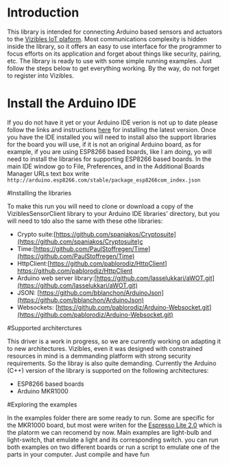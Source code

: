 # Introduction

This library is intended for connecting Arduino based sensors and actuators to the [Vizibles IoT plaform](https://vizibles.com). Most communications complexity is hidden inside the library, so it offers an easy to use interface for the programmer to focus efforts on its application and forget about things like security, pairing, etc.
The library is ready to use with some simple running examples. Just follow the steps below to get everything working. By the way, do not forget to register into Vizibles.
 
# Install the Arduino IDE

If you do not have it yet or your Arduino IDE verion is not up to date please follow the links and instructions [here](https://www.arduino.cc/en/main/software) for installing the latest version.
Once you have the IDE installed you will need to install also the support libraries for the board you will use, if it is not an original Arduino board, as for example, if you are using ESP8266 based boards, like I am doing, yo will need to install the libraries for supporting ESP8266 based boards. In the main IDE window go to File, Preferences, and in the Additional Boards Manager URLs text box write ```http://arduino.esp8266.com/stable/package_esp8266com_index.json```

#Installing the libraries

To make this run you will need to clone or download a copy of the ViziblesSensorClient library to your Arduino IDE libraries' directory, but you will need to tdo also the same with these othe libraries:

- Crypto suite:[https://github.com/spaniakos/Cryptosuite](https://github.com/spaniakos/Cryptosuite)ç
- Time:[https://github.com/PaulStoffregen/Time](https://github.com/PaulStoffregen/Time)
- HttpClient:[https://github.com/pablorodiz/HttpClient] https://github.com/pablorodiz/HttpClient
- Arduino web server library:[https://github.com/lasselukkari/aWOT.git](https://github.com/lasselukkari/aWOT.git)
- JSON: [https://github.com/bblanchon/ArduinoJson](https://github.com/bblanchon/ArduinoJson)
- Websockets: [https://github.com/pablorodiz/Arduino-Websocket.git](https://github.com/pablorodiz/Arduino-Websocket.git)

#Supported architerctures

This driver is a work in progress, so we are currently working on adapting it to new architectures. Vizibles, even it was designed with constrained resources in mind is a demmanding platform with strong security requirements. So the libray is also quite demanding. Currently the Arduino (C++) version of the library is supported on the following architectures:
- ESP8266 based boards
- Arduino MKR1000

#Exploring the examples

In the examples folder there are some ready to run. Some are specific for the MKR1000 board, but most were writen for the [Espresso Lite 2.0](http://www.espressolite.com/) which is the platorm we can recomend by now.
Main examples are light-bulb and light-switch, that emulate a light and its corresponding switch. 
you can run both examples on two different boards or run a script to emulate one of the parts in your computer. Just compile and have fun 